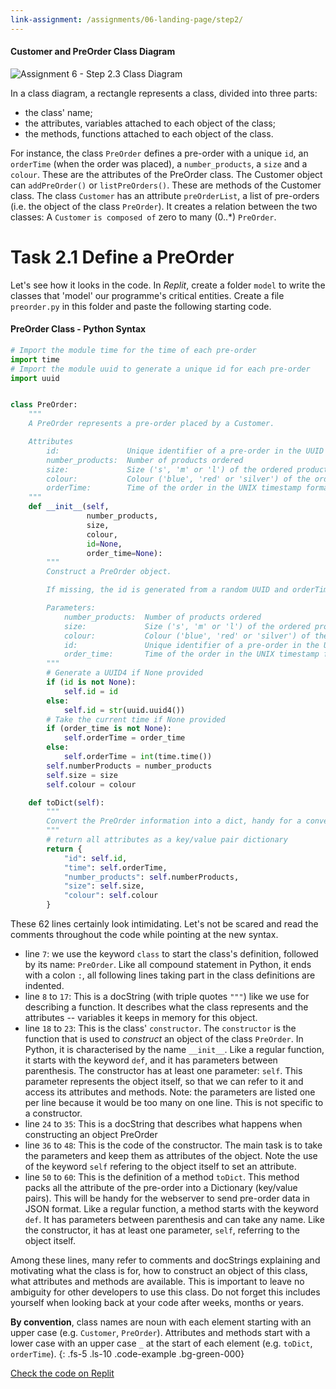 ```yaml
---
link-assignment: /assignments/06-landing-page/step2/
---
```


#### Customer and PreOrder Class Diagram

![Assignment 6 - Step 2.3 Class Diagram]({{site.baseurl}}/assets/images/assignment6-step2-1-class-diagram.svg)

In a class diagram, a rectangle represents a class, divided into three parts:
* the class' name;
* the attributes, variables attached to each object of the class;
* the methods, functions attached to each object of the class.

For instance, the class `PreOrder` defines a pre-order with a unique `id`, an `orderTime` (when the order was placed), a `number_products`, a `size` and a `colour`. These are the attributes of the PreOrder class. The Customer object can `addPreOrder()` or `listPreOrders()`. These are methods of the Customer class. The class `Customer` has an attribute `preOrderList`, a list of pre-orders (i.e. the object of the class `PreOrder`). It creates a relation between the two classes: A `Customer` `is composed of` zero to many (0..*) `PreOrder`.

#  Task 2.1 Define a PreOrder

Let's see how it looks in the code. In _Replit_, create a folder `model` to write the classes that 'model' our programme's critical entities. Create a file `preorder.py` in this folder and paste the following starting code.

#### PreOrder Class - Python Syntax

```python
# Import the module time for the time of each pre-order
import time
# Import the module uuid to generate a unique id for each pre-order
import uuid


class PreOrder:
    """
    A PreOrder represents a pre-order placed by a Customer.

    Attributes
        id:               Unique identifier of a pre-order in the UUID format
        number_products:  Number of products ordered
        size:             Size ('s', 'm' or 'l') of the ordered products
        colour:           Colour ('blue', 'red' or 'silver') of the ordered products
        orderTime:        Time of the order in the UNIX timestamp format
    """
    def __init__(self,
                 number_products,
                 size,
                 colour,
                 id=None,
                 order_time=None):
        """
        Construct a PreOrder object.

        If missing, the id is generated from a random UUID and orderTime takes the current time.

        Parameters:
            number_products:  Number of products ordered
            size:             Size ('s', 'm' or 'l') of the ordered products
            colour:           Colour ('blue', 'red' or 'silver') of the ordered products
            id:               Unique identifier of a pre-order in the UUID format
            order_time:       Time of the order in the UNIX timestamp format
        """
        # Generate a UUID4 if None provided
        if (id is not None):
            self.id = id
        else:
            self.id = str(uuid.uuid4())
        # Take the current time if None provided
        if (order_time is not None):
            self.orderTime = order_time
        else:
            self.orderTime = int(time.time())
        self.numberProducts = number_products
        self.size = size
        self.colour = colour

    def toDict(self):
        """
        Convert the PreOrder information into a dict, handy for a convertion into JSON.
        """
        # return all attributes as a key/value pair dictionary
        return {
            "id": self.id,
            "time": self.orderTime,
            "number_products": self.numberProducts,
            "size": self.size,
            "colour": self.colour
        }

```

These 62 lines certainly look intimidating. Let's not be scared and read the comments throughout the code while pointing at the new syntax.

* line `7`: we use the keyword `class` to start the class's definition, followed by its name: `PreOrder`. Like all compound statement in Python, it ends with a colon `:`, all following lines taking part in the class definitions are indented.
* line `8` to `17`: This is a docString (with triple quotes `"""`) like we use for describing a function. It describes what the class represents and the attributes -- variables it keeps in memory for this object.
* line `18` to `23`: This is the class' `constructor`. The `constructor` is the function that is used to _construct_ an object of the class `PreOrder`. In Python, it is characterised by the name `__init__`. Like a regular function, it starts with the keyword `def`, and it has parameters between parenthesis. The constructor has at least one parameter: `self`. This parameter represents the object itself, so that we can refer to it and access its attributes and methods. Note: the parameters are listed one per line because it would be too many on one line. This is not specific to a constructor.
* line `24` to `35`: This is a docString that describes what happens when constructing an object PreOrder
* line `36` to `48`: This is the code of the constructor. The main task is to take the parameters and keep them as attributes of the object. Note the use of the keyword `self` refering to the object itself to set an attribute.
* line `50` to `60`: This is the definition of a method `toDict`. This method packs all the attribute of the pre-order into a Dictionary (key/value pairs). This will be handy for the webserver to send pre-order data in JSON format. Like a regular function, a method starts with the keyword `def`. It has parameters between parenthesis and can take any name. Like the constructor, it has at least one parameter, `self`, referring to the object itself.

Among these lines, many refer to comments and docStrings explaining and motivating what the class is for, how to construct an object of this class, what attributes and methods are available. This is important to leave no ambiguity for other developers to use this class. Do not forget this includes yourself when looking back at your code after weeks, months or years.

**By convention**, class names are noun with each element starting with an upper case (e.g. `Customer`, `PreOrder`). Attributes and methods start with a lower case with an upper case  `_` at the start of each element (e.g. `toDict`, `orderTime`).
{: .fs-5 .ls-10 .code-example .bg-green-000}

[Check the code on Replit](https://repl.it/@IO1075/06-landing-page-step2-1)